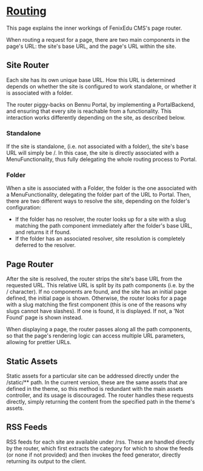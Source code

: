# [Routing](routing.md)


This page explains the inner workings of FenixEdu CMS's page router.

When routing a request for a page, there are two main components in the page's URL: the site's base URL, and the page's URL within the site.

## Site Router
Each site has its own unique base URL. How this URL is determined depends on whether the site is configured to work standalone, or whether it is associated with a folder.

The router piggy-backs on Bennu Portal, by implementing a PortalBackend, and ensuring that every site is reachable from a functionality. This interaction works differently depending on the site, as described below.

### Standalone

If the site is standalone, (i.e. not associated with a folder), the site's base URL will simply be /<slug>. In this case, the site is directly associated with a MenuFunctionality, thus fully delegating the whole routing process to Portal.



### Folder


When a site is associated with a Folder, the folder is the one associated with a MenuFunctionality, delegating the folder part of the URL to Portal. Then, there are two different ways to resolve the site, depending on the folder's configuration:

+ If the folder has no resolver, the router looks up for a site with a slug matching the path component immediately after the folder's base URL, and returns it if found.
+ If the folder has an associated resolver, site resolution is completely deferred to the resolver.


## Page Router

After the site is resolved, the router strips the site's base URL from the requested URL. This relative URL is split by its path components (i.e. by the / character). If no components are found, and the site has an initial page defined, the initial page is shown. Otherwise, the router looks for a page with a slug matching the first component (this is one of the reasons why slugs cannot have slashes). If one is found, it is displayed. If not, a 'Not Found' page is shown instead.

When displaying a page, the router passes along all the path components, so that the page's rendering logic can access multiple URL parameters, allowing for prettier URLs.


## Static Assets
Static assets for a particular site can be addressed directly under the <site>/static/** path. In the current version, these are the same assets that are defined in the theme, so this method is redundant with the main assets controller, and its usage is discouraged. The router handles these requests directly, simply returning the content from the specified path in the theme's assets.

## RSS Feeds
RSS feeds for each site are available under <site>/rss. These are handled directly by the router, which first extracts the category for which to show the feeds (or none if not provided) and then invokes the feed generator, directly returning its output to the client.